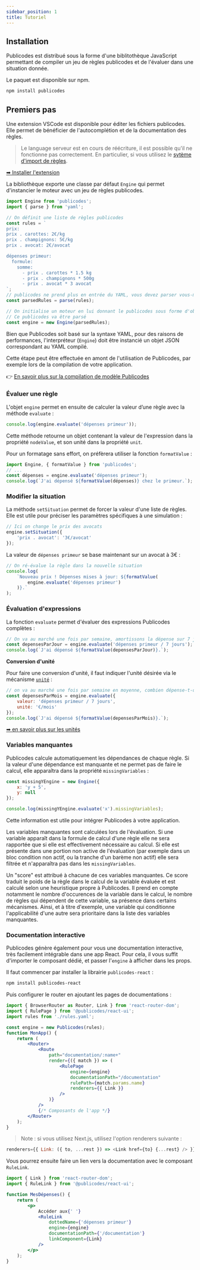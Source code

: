 ```yaml
---
sidebar_position: 1
title: Tutoriel
---
```


## Installation

Publicodes est distribué sous la forme d'une biblitothèque
JavaScript permettant de compiler un jeu de règles
publicodes et de l'évaluer dans une situation donnée.

Le paquet est disponible sur npm.

```bash
npm install publicodes
```

## Premiers pas

<Callout type="tip" title="Activer l'extension VSCode">

Une extension VSCode est disponible pour éditer les fichiers publicodes. Elle
permet de bénéficier de l'autocomplétion et de la documentation des règles.

> Le language serveur est en cours de réécriture, il est possible qu'il ne
> fonctionne pas correctement. En particulier, si vous utilisez le [sytème
> d'import de règles](/docs/manuel/importer-des-regles).

[➡ Installer
l'extension](https://marketplace.visualstudio.com/items?itemName=EmileRolley.publicodes-language-server)

</Callout>

La bibliothèque exporte une classe par défaut `Engine` qui permet d'instancier le moteur avec un
jeu de règles publicodes.

```js
import Engine from 'publicodes';
import { parse } from 'yaml';

// On définit une liste de règles publicodes
const rules = `
prix:
prix . carottes: 2€/kg
prix . champignons: 5€/kg
prix . avocat: 2€/avocat

dépenses primeur:
  formule:
    somme:
      - prix . carottes * 1.5 kg
      - prix . champignons * 500g
      - prix . avocat * 3 avocat
`;
// publicodes ne prend plus en entrée du YAML, vous devez parser vous-même votre code source
const parsedRules = parse(rules);

// On initialise un moteur en lui donnant le publicodes sous forme d'objet javascript.
// Ce publicodes va être parsé
const engine = new Engine(parsedRules);
```

<Callout type="info" title="Précompilation du YAML">

Bien que Publicodes soit basé sur la syntaxe YAML, pour des raisons de performances, l'interpréteur (`Engine`) doit être instancié un objet JSON correspondant au YAML compilé.

Cette étape peut être effectuée en amont de l'utilisation de Publicodes, par exemple lors de la compilation de votre application.

👉 [En savoir plus sur la compilation de modèle Publicodes](/docs/manuel/compilation)

</Callout>

### Évaluer une règle

L'objet `engine` permet en ensuite de calculer la valeur d’une règle avec la méthode `evaluate` :

```js
console.log(engine.evaluate('dépenses primeur'));
```

Cette méthode retourne un objet contenant la valeur de l'expression dans la propriété `nodeValue`, et son
unité dans la propriété `unit`.

Pour un formatage sans effort, on préfèrera utiliser la fonction `formatValue` :

```js
import Engine, { formatValue } from 'publicodes';
// ...
const dépenses = engine.evaluate('dépenses primeur');
console.log(`J'ai dépensé ${formatValue(dépenses)} chez le primeur.`);
```

### Modifier la situation

La méthode `setSituation` permet de forcer la valeur d'une liste de règles. Elle
est utile pour préciser les paramètres spécifiques à une simulation :

```js
// Ici on change le prix des avocats
engine.setSituation({
    'prix . avocat': '3€/avocat'
});
```

La valeur de `dépenses primeur` se base maintenant sur un avocat à 3€ :

```js
// On ré-évalue la règle dans la nouvelle situation
console.log(
    `Nouveau prix ! Dépenses mises à jour: ${formatValue(
        engine.evaluate('dépenses primeur')
    )}.`
);
```

### Évaluation d'expressions

La fonction `evaluate` permet d'évaluer des expressions Publicodes complètes :

```js
// On va au marché une fois par semaine, amortissons la dépense sur 7 jours
const depensesParJour = engine.evaluate('dépenses primeur / 7 jours');
console.log(`J'ai dépensé ${formatValue(depensesParJour)}.`);
```

**Conversion d'unité**

Pour faire une conversion d'unité, il faut
indiquer l'unité désirée via le mécanisme [`unité`](https://publi.codes/documentation/mécanismes#unité) :

```js
// on va au marché une fois par semaine en moyenne, combien dépense-t-on par mois ?
const depensesParMois = engine.evaluate({
    valeur: 'dépenses primeur / 7 jours',
    unité: '€/mois'
});
console.log(`J'ai dépensé ${formatValue(depensesParMois)}.`);
```

<Callout type="info">

[➡ en savoir plus sur les unités](/docs/manuel/unites)

</Callout>

### Variables manquantes

Publicodes calcule automatiquement les dépendances de chaque règle. Si la
valeur d'une dépendance est manquante et ne permet pas de faire le calcul, elle
apparaîtra dans la propriété `missingVariables` :

```js
const missingYEngine = new Engine({
    x: 'y + 5',
    y: null
});

console.log(missingYEngine.evaluate('x').missingVariables);
```

Cette information est utile pour intégrer Publicodes à votre application.

<!--
Il est aussi possible d'utiliser des valeurs par défaut. Dans ce cas la règle
sera calculée avec la valeur par défaut de sa dépendance, mais cette dernière
apparaîtra tout de même dans les `missingVariables`. Cette fonctionnalité est
utile pour réaliser des simulateurs où l'on veut proposer un résultat sans
attendre que l'utilisateur ait répondu à l'intégralité des questions tout en
utilisant la liste des variables manquantes pour déterminer les questions
restant à poser. -->

Les variables manquantes sont calculées lors de l'évaluation. Si une variable
apparaît dans la formule de calcul d'une règle elle ne sera rapportée que si
elle est effectivement nécessaire au calcul. Si elle est présente dans une
portion non active de l'évaluation (par exemple dans un bloc condition non
actif, ou la tranche d'un barème non actif) elle sera filtrée et n'apparaîtra
pas dans les `missingVariables`.

<Callout type="info">

Un "score" est attribué à chacune de ces variables manquantes. Ce score traduit le poids de la règle dans le calcul de la variable évaluée et est calculé selon une heuristique propre à Publicodes. Il prend en compte notamment le nombre d'occurences de la variable dans le calcul, le nombre de règles qui dépendent de cette variable, sa présence dans certains mécanismes. Ainsi, et à titre d'exemple, une variable qui conditionne l'applicabilité d'une autre sera prioritaire dans la liste des variables manquantes.

</Callout>

### Documentation interactive

Publicodes génère également pour vous une documentation interactive, très
facilement intégrable dans une app React. Pour cela, il vous suffit d'importer
le composant dédié, et passer l'`engine` à afficher dans les props.

Il faut commencer par installer la librairie `publicodes-react` :

```bash npm2yarn
npm install publicodes-react
```

Puis configurer le router en ajoutant les pages de documentations :

```jsx
import { BrowserRouter as Router, Link } from 'react-router-dom';
import { RulePage } from '@publicodes/react-ui';
import rules from './rules.yaml';

const engine = new Publicodes(rules);
function MonApp() {
    return (
        <Router>
            <Route
                path="documentation/:name+"
                render={({ match }) => (
                    <RulePage
                        engine={engine}
                        documentationPath="/documentation"
                        rulePath={match.params.name}
                        renderers={{ Link }}
                    />
                )}
            />
            {/* Composants de l'app */}
        </Router>
    );
}
```

> Note : si vous utilisez Next.js, utilisez l'option renderers suivante :

```js
renderers={{ Link: ({ to, ...rest }) => <Link href={to} {...rest} /> }}
```

Vous pourrez ensuite faire un lien vers la documentation avec le composant
`RuleLink`.

```jsx
import { Link } from 'react-router-dom';
import { RuleLink } from '@publicodes/react-ui';

function MesDépenses() {
    return (
        <p>
            Accéder aux{' '}
            <RuleLink
                dottedName={'dépenses primeur'}
                engine={engine}
                documentationPath={'/documentation'}
                linkComponent={Link}
            />
        </p>
    );
}
```
